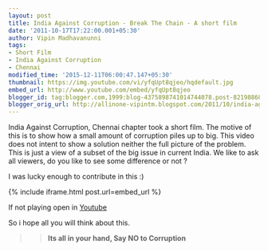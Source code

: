 ```yaml
---
layout: post
title: India Against Corruption - Break The Chain - A short film
date: '2011-10-17T17:22:00.001+05:30'
author: Vipin Madhavanunni
tags:
- Short Film
- India Against Corruption
- Chennai
modified_time: '2015-12-11T06:00:47.147+05:30'
thumbnail: https://img.youtube.com/vi/yfqUpt8qjeo/hqdefault.jpg
embed_url: http://www.youtube.com/embed/yfqUpt8qjeo
blogger_id: tag:blogger.com,1999:blog-4375898741014744078.post-8219886829073962348
blogger_orig_url: http://allinone-vipintm.blogspot.com/2011/10/india-against-corruption-chennai.html
---
```


India Against Corruption, Chennai chapter took a short film. The motive of 
this is to show how a small amount of corruption piles up to big. This video 
does not intent to show a solution neither the full picture of the problem. 
This is just a view of a subset of the  big issue in current India. We like to 
ask all viewers, do you like to see some difference or not ? 

I was lucky enough to contribute in this :) 

{% include iframe.html post.url=embed_url %}

If not playing open in  [Youtube](http://youtu.be/yfqUpt8qjeo) 

So i hope all you will think about this. 

>> **Its all in your hand, Say NO to Corruption** 
